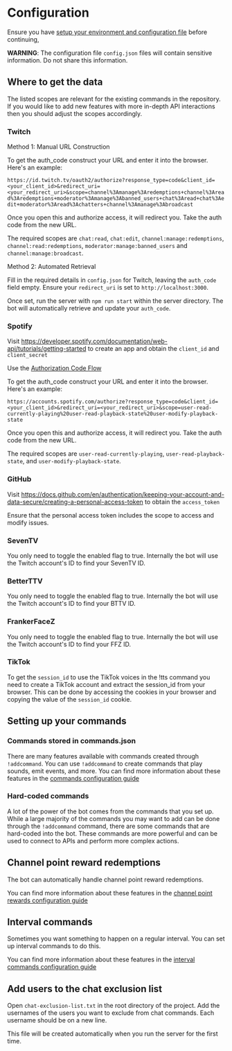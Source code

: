 # Configuration

Ensure you have [setup your environment and configuration file](SETUP.md) before continuing,

**WARNING**: The configuration file `config.json` files will contain sensitive information. Do not share this information.

## Where to get the data

The listed scopes are relevant for the existing commands in the repository. If you would like to add new features with more in-depth API interactions then you should adjust the scopes accordingly.

### Twitch

Method 1: Manual URL Construction

To get the auth_code construct your URL and enter it into the browser. Here's an example:

`https://id.twitch.tv/oauth2/authorize?response_type=code&client_id=<your_client_id>&redirect_uri=<your_redirect_uri>&scope=channel%3Amanage%3Aredemptions+channel%3Aread%3Aredemptions+moderator%3Amanage%3Abanned_users+chat%3Aread+chat%3Aedit+moderator%3Aread%3Achatters+channel%3Amanage%3Abroadcast`

Once you open this and authorize access, it will redirect you. Take the auth code from the new URL.

The required scopes are `chat:read`, `chat:edit`, `channel:manage:redemptions`, `channel:read:redemptions`, `moderator:manage:banned_users` and `channel:manage:broadcast`.

Method 2: Automated Retrieval

Fill in the required details in `config.json` for Twitch, leaving the `auth_code` field empty. Ensure your `redirect_uri` is set to `http://localhost:3000`.

Once set, run the server with `npm run start` within the server directory. The bot will automatically retrieve and update your `auth_code`.

### Spotify

Visit https://developer.spotify.com/documentation/web-api/tutorials/getting-started to create an app and obtain the `client_id` and `client_secret`

Use the [Authorization Code Flow](https://developer.spotify.com/documentation/web-api/tutorials/code-flow)

To get the auth_code construct your URL and enter it into the browser. Here's an example:

`https://accounts.spotify.com/authorize?response_type=code&client_id=<your_client_id>&redirect_uri=<your_redirect_uri>&scope=user-read-currently-playing%20user-read-playback-state%20user-modify-playback-state`

Once you open this and authorize access, it will redirect you. Take the auth code from the new URL.

The required scopes are `user-read-currently-playing`, `user-read-playback-state`, and `user-modify-playback-state`.

### GitHub

Visit https://docs.github.com/en/authentication/keeping-your-account-and-data-secure/creating-a-personal-access-token to obtain the `access_token`

Ensure that the personal access token includes the scope to access and modify issues.

### SevenTV

You only need to toggle the enabled flag to true. Internally the bot will use the Twitch account's ID to find your SevenTV ID.

### BetterTTV

You only need to toggle the enabled flag to true. Internally the bot will use the Twitch account's ID to find your BTTV ID.

### FrankerFaceZ

You only need to toggle the enabled flag to true. Internally the bot will use the Twitch account's ID to find your FFZ ID.

### TikTok

To get the `session_id` to use the TikTok voices in the !tts command you need to create a TikTok account and extract the session_id from your browser. This can be done by accessing the cookies in your browser and copying the value of the `session_id` cookie.

## Setting up your commands

### Commands stored in commands.json

There are many features available with commands created through `!addcommand`. You can use `!addcommand` to create commands that play sounds, emit events, and more. You can find more information about these features in the [commands configuration guide](COMMANDS.md)

### Hard-coded commands

A lot of the power of the bot comes from the commands that you set up. While a large majority of the commands you may want to add can be done through the `!addcommand` command, there are some commands that are hard-coded into the bot. These commands are more powerful and can be used to connect to APIs and perform more complex actions.

## Channel point reward redemptions

The bot can automatically handle channel point reward redemptions.

You can find more information about these features in the [channel point rewards configuration guide](CHANNEL_POINT_REWARDS.md)

## Interval commands

Sometimes you want something to happen on a regular interval. You can set up interval commands to do this.

You can find more information about these features in the [interval commands configuration guide](INTERVAL_COMMANDS.md)

## Add users to the chat exclusion list

Open `chat-exclusion-list.txt` in the root directory of the project. Add the usernames of the users you want to exclude from chat commands. Each username should be on a new line.

This file will be created automatically when you run the server for the first time.
